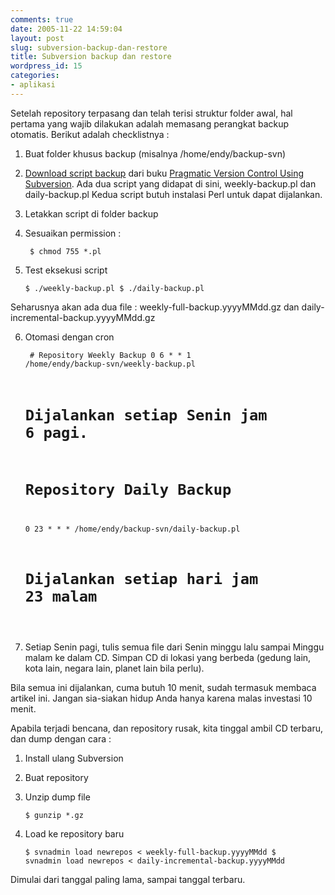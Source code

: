 ```yaml
---
comments: true
date: 2005-11-22 14:59:04
layout: post
slug: subversion-backup-dan-restore
title: Subversion backup dan restore
wordpress_id: 15
categories:
- aplikasi
---
```


Setelah repository terpasang dan telah terisi struktur folder awal, hal pertama yang wajib dilakukan adalah memasang perangkat backup otomatis. Berikut adalah checklistnya : 

1. Buat folder khusus backup (misalnya /home/endy/backup-svn)

2. [Download script backup](http://pragmaticprogrammer.com/titles/svn/code.html) dari buku [Pragmatic Version Control Using Subversion](http://pragmaticprogrammer.com/titles/svn/index.html). 
Ada dua script yang didapat di sini, weekly-backup.pl dan daily-backup.pl
Kedua script butuh instalasi Perl untuk dapat dijalankan. 

3. Letakkan script di folder backup

4. Sesuaikan permission : 

    
    <code> $ chmod 755 *.pl </code>



5. Test eksekusi script

    
    <code>$ ./weekly-backup.pl
    $ ./daily-backup.pl </code>


Seharusnya akan ada dua file : weekly-full-backup.yyyyMMdd.gz dan daily-incremental-backup.yyyyMMdd.gz

6. Otomasi dengan cron

    
    <code> # Repository Weekly Backup
    0 6 * * 1       /home/endy/backup-svn/weekly-backup.pl
    # Dijalankan setiap Senin jam 6 pagi.
    
    # Repository Daily Backup
    0 23 * * *      /home/endy/backup-svn/daily-backup.pl
    # Dijalankan setiap hari jam 23 malam
    </code>


7. Setiap Senin pagi, tulis semua file dari Senin minggu lalu sampai Minggu malam ke dalam CD. Simpan CD di lokasi yang berbeda (gedung lain, kota lain, negara lain, planet lain bila perlu). 

Bila semua ini dijalankan, cuma butuh 10 menit, sudah termasuk membaca artikel ini. 
Jangan sia-siakan hidup Anda hanya karena malas investasi 10 menit. 

Apabila terjadi bencana, dan repository rusak, kita tinggal ambil CD terbaru, dan dump dengan cara : 
1. Install ulang Subversion
2. Buat repository
3. Unzip dump file 

    
    <code>$ gunzip *.gz</code>



4. Load ke repository baru

    
    <code>$ svnadmin load newrepos < weekly-full-backup.yyyyMMdd
    $ svnadmin load newrepos < daily-incremental-backup.yyyyMMdd
    </code>


Dimulai dari tanggal paling lama, sampai tanggal terbaru.
